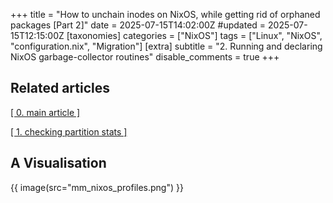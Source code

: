 +++
title = "How to unchain inodes on NixOS, while getting rid of orphaned packages [Part 2]"
date = 2025-07-15T14:02:00Z
#updated =  2025-07-15T12:15:00Z
[taxonomies]
categories = ["NixOS"]
tags = ["Linux", "NixOS", "configuration.nix", "Migration"]
[extra]
subtitle = "2. Running and declaring NixOS garbage-collector routines"
disable_comments = true
+++

## Related articles

<a href="/posts/checking_inodes" class="btn btn_info">[ 0. main article ]</a> 

<a href="/posts/checking_inodes" class="btn btn_info" border="5px solid black">[ 1. checking partition stats ] </a> 

## A Visualisation

{{ image(src="mm_nixos_profiles.png") }}
